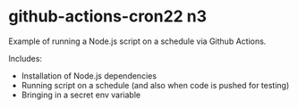 # github-actions-cron22 n3   

Example of running a Node.js script on a schedule via Github Actions.

Includes:

- Installation of Node.js dependencies
- Running script on a schedule (and also when code is pushed for testing)
- Bringing in a secret env variable
